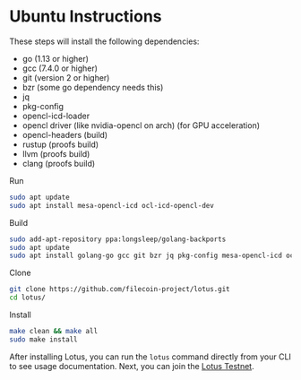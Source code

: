 # Ubuntu Instructions

These steps will install the following dependencies:

- go (1.13 or higher)
- gcc (7.4.0 or higher)
- git (version 2 or higher)
- bzr (some go dependency needs this)
- jq
- pkg-config
- opencl-icd-loader
- opencl driver (like nvidia-opencl on arch) (for GPU acceleration)
- opencl-headers (build)
- rustup (proofs build)
- llvm (proofs build)
- clang (proofs build)

Run

```sh
sudo apt update
sudo apt install mesa-opencl-icd ocl-icd-opencl-dev
```

Build

```sh
sudo add-apt-repository ppa:longsleep/golang-backports
sudo apt update
sudo apt install golang-go gcc git bzr jq pkg-config mesa-opencl-icd ocl-icd-opencl-dev
```

Clone

```sh
git clone https://github.com/filecoin-project/lotus.git
cd lotus/
```

Install

```sh
make clean && make all
sudo make install
```

After installing Lotus, you can run the `lotus` command directly from your CLI
to see usage documentation. Next, you can join the
[Lotus Testnet](https://docs.lotu.sh/en+join-testnet).
